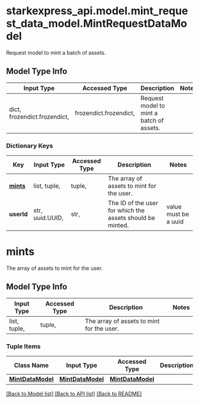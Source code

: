 # starkexpress_api.model.mint_request_data_model.MintRequestDataModel

Request model to mint a batch of assets.

## Model Type Info
Input Type | Accessed Type | Description | Notes
------------ | ------------- | ------------- | -------------
dict, frozendict.frozendict,  | frozendict.frozendict,  | Request model to mint a batch of assets. | 

### Dictionary Keys
Key | Input Type | Accessed Type | Description | Notes
------------ | ------------- | ------------- | ------------- | -------------
**[mints](#mints)** | list, tuple,  | tuple,  | The array of assets to mint for the user. | 
**userId** | str, uuid.UUID,  | str,  | The ID of the user for which the assets should be minted. | value must be a uuid

# mints

The array of assets to mint for the user.

## Model Type Info
Input Type | Accessed Type | Description | Notes
------------ | ------------- | ------------- | -------------
list, tuple,  | tuple,  | The array of assets to mint for the user. | 

### Tuple Items
Class Name | Input Type | Accessed Type | Description | Notes
------------- | ------------- | ------------- | ------------- | -------------
[**MintDataModel**](MintDataModel.md) | [**MintDataModel**](MintDataModel.md) | [**MintDataModel**](MintDataModel.md) |  | 

[[Back to Model list]](../../README.md#documentation-for-models) [[Back to API list]](../../README.md#documentation-for-api-endpoints) [[Back to README]](../../README.md)

